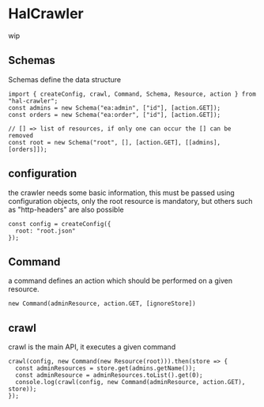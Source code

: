 # HalCrawler
wip

## Schemas
Schemas define the data structure

```
import { createConfig, crawl, Command, Schema, Resource, action } from "hal-crawler";
const admins = new Schema("ea:admin", ["id"], [action.GET]);
const orders = new Schema("ea:order", ["id"], [action.GET]);

// [] => list of resources, if only one can occur the [] can be removed
const root = new Schema("root", [], [action.GET], [[admins], [orders]]);
```

## configuration
the crawler needs some basic information, this must be passed using configuration objects, only the root resource is mandatory, but others such as "http-headers" are also possible
```
const config = createConfig({
  root: "root.json"
});
```

## Command
a command defines an action which should be performed on a given resource.
```
new Command(adminResource, action.GET, [ignoreStore])
```

## crawl
crawl is the main API, it executes a given command
```
crawl(config, new Command(new Resource(root))).then(store => {
  const adminResources = store.get(admins.getName());
  const adminResource = adminResources.toList().get(0);
  console.log(crawl(config, new Command(adminResource, action.GET), store));
});
```
